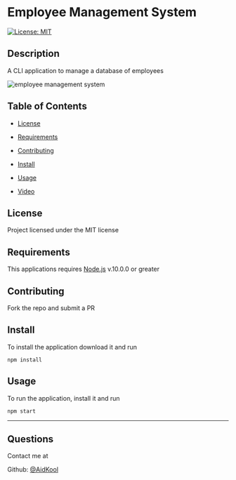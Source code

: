 # Employee Management System

[![License: MIT](https://img.shields.io/badge/License-MIT-yellow.svg)](https://opensource.org/licenses/MIT)

## Description

A CLI application to manage a database of employees

![employee management system](https://user-images.githubusercontent.com/73796715/151212171-3c1ae868-7d66-4afd-942d-1ef1ac368479.jpg)

## Table of Contents

- [License](#license)

- [Requirements](#requirements)

- [Contributing](#contributing)

- [Install](#install)

- [Usage](#usage)

- [Video](https://www.youtube.com/watch?v=2JTRB_0Oyd8)

## License

Project licensed under the MIT license

## Requirements

This applications requires [Node.js](https://nodejs.org/en/) v.10.0.0 or greater

## Contributing

Fork the repo and submit a PR

## Install

To install the application download it and run

    npm install

## Usage

To run the application, install it and run

    npm start

---

## Questions

Contact me at

Github: [@AidKool](https://github.com/AidKool)
